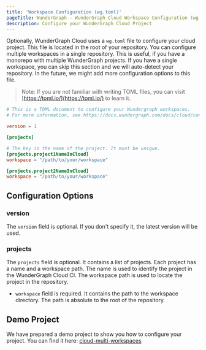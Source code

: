 ```yaml
---
title: 'Workspace Configuration (wg.toml)'
pageTitle: WunderGraph - WunderGraph Cloud Workspace Configuration (wg.toml)
description: Configure your WunderGraph Cloud Project
---
```


Optionally, WunderGraph Cloud uses a `wg.toml` file to configure your cloud project. This file is located in the root of your repository.
You can configure multiple workspaces in a single repository. This is useful, if you have a monorepo with multiple WunderGraph projects. If you have a single workspace, you can skip this section and we will auto-detect your repository.
In the future, we might add more configuration options to this file.

> Note: If you are not familiar with writing TOML files, you can visit [https://toml.io/](https://toml.io/) to learn it.

```toml
# This is a TOML document to configure your Wundergraph workspaces.
# For more information, see https://docs.wundergraph.com/docs/cloud/configuration

version = 1

[projects]

# The key is the name of the project. It must be unique.
[projects.project1NameInCloud]
workspace = "/path/to/your/workspace"

[projects.project2NameInCloud]
workspace = "/path/to/your/workspace"
```

## Configuration Options

### version

The `version` field is optional. If you don't specify it, the latest version will be used.

### projects

The `projects` field is optional. It contains a list of projects. Each project has a name and a workspace path.
The name is used to identify the project in the WunderGraph Cloud CI. The workspace path is used to locate the project in the repository.

- `workspace` field is required. It contains the path to the workspace directory. The path is absolute to the root of the repository.

## Demo Project

We have prepared a demo project to show you how to configure your project. You can find it here: [cloud-multi-workspaces](https://github.com/wundergraph/cloud-multi-workspaces)
